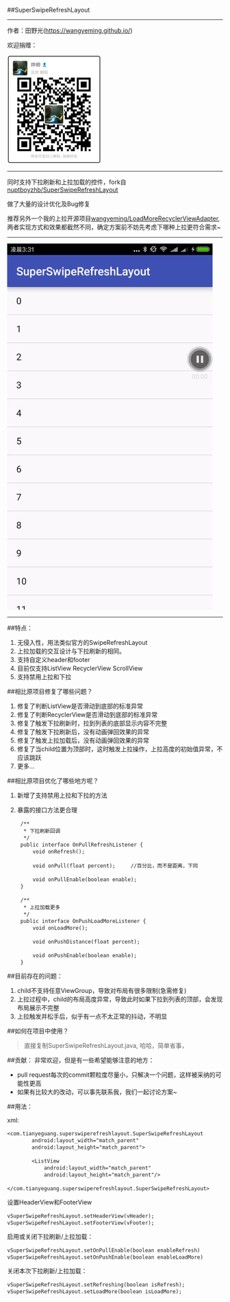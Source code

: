 ##SuperSwipeRefreshLayout

***

作者：田野光(https://wangyeming.github.io/)

欢迎捐赠：

![支付宝](images/wangyeming_zhifubao.jpg)

***

同时支持下拉刷新和上拉加载的控件，fork自[nuptboyzhb/SuperSwipeRefreshLayout](https://github.com/nuptboyzhb/SuperSwipeRefreshLayout)

做了大量的设计优化及Bug修复

推荐另外一个我的上拉开源项目[wangyeming/LoadMoreRecyclerViewAdapter](https://github.com/wangyeming/LoadMoreRecyclerViewAdapter), 
两者实现方式和效果都截然不同，确定方案前不妨先考虑下哪种上拉更符合需求~

***

![demo](images/demo.gif)

***

##特点：
1. 无侵入性，用法类似官方的SwipeRefreshLayout
2. 上拉加载的交互设计与下拉刷新的相同。
3. 支持自定义header和footer
4. 目前仅支持ListView RecyclerView ScrollView
5. 支持禁用上拉和下拉

##相比原项目修复了哪些问题？
1. 修复了判断ListView是否滑动到底部的标准异常
2. 修复了判断RecyclerView是否滑动到底部的标准异常
3. 修复了触发下拉刷新时，拉到列表的底部显示内容不完整
4. 修复了触发下拉刷新后，没有动画弹回效果的异常
5. 修复了触发上拉加载后，没有动画弹回效果的异常
6. 修复了当child位置为顶部时，这时触发上拉操作，上拉高度的初始值异常，不应该跳跃
7. 更多...

##相比原项目优化了哪些地方呢？
1. 新增了支持禁用上拉和下拉的方法
2. 暴露的接口方法更合理 

        /**
         * 下拉刷新回调
         */
        public interface OnPullRefreshListener {
            void onRefresh();
    
            void onPull(float percent);     //百分比，而不是距离，下同
    
            void onPullEnable(boolean enable);
        }
    
        /**
         * 上拉加载更多
         */
        public interface OnPushLoadMoreListener {
            void onLoadMore();
    
            void onPushDistance(float percent);
    
            void onPushEnable(boolean enable);
        }

##目前存在的问题：
1. child不支持任意ViewGroup，导致对布局有很多限制(急需修复)
2. 上拉过程中，child的布局高度异常，导致此时如果下拉到列表的顶部，会发现布局展示不完整
3. 上拉触发并松手后，似乎有一点不太正常的抖动，不明显

##如何在项目中使用？
>直接复制SuperSwipeRefreshLayout.java, 哈哈，简单省事，

##贡献：
非常欢迎，但是有一些希望能够注意的地方：
* pull request每次的commit颗粒度尽量小，只解决一个问题，这样被采纳的可能性更高
* 如果有比较大的改动，可以事先联系我，我们一起讨论方案~

##用法：

xml:

    <com.tianyeguang.superswiperefreshlayout.SuperSwipeRefreshLayout
            android:layout_width="match_parent"
            android:layout_height="match_parent">

            <ListView
                android:layout_width="match_parent"
                android:layout_height="match_parent"/>

    </com.tianyeguang.superswiperefreshlayout.SuperSwipeRefreshLayout>

设置HeaderView和FooterView

    vSuperSwipeRefreshLayout.setHeaderView(vHeader);
    vSuperSwipeRefreshLayout.setFooterView(vFooter);
    
启用或关闭下拉刷新/上拉加载：

    vSuperSwipeRefreshLayout.setOnPullEnable(boolean enableRefresh)
    vSuperSwipeRefreshLayout.setOnPushEnable(boolean enableLoadMore)

关闭本次下拉刷新/上拉加载：

    vSuperSwipeRefreshLayout.setRefreshing(boolean isRefresh);
    vSuperSwipeRefreshLayout.setLoadMore(boolean isLoadMore);



